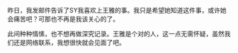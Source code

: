 昨日，我发邮件告诉了SY我喜欢上王雅的事。我只是希望她知道这件事，或许她会痛苦吧？可那也不再是我该关心的了。

此间种种情愫，也不想再做深究记录。王雅是个对的人，这一点无需怀疑，虽然我们还是网络联系，我想很快就会见面了吧。